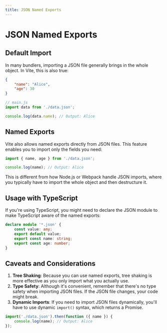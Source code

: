 ```yaml
---
title: JSON Named Exports
---
```


# JSON Named Exports

## Default Import

In many bundlers, importing a JSON file generally brings in the whole object. In Vite, this is also true:

```json
{
	"name": "Alice",
	"age": 30
}
```

```js
// main.js
import data from './data.json';

console.log(data.name); // Output: Alice
```

## Named Exports

Vite also allows named exports directly from JSON files. This feature enables you to import only the fields you need:

```js
import { name, age } from './data.json';

console.log(name); // Output: Alice
```

This is different from how Node.js or Webpack handle JSON imports, where you typically have to import the whole object and then destructure it.

## Usage with TypeScript

If you're using TypeScript, you might need to declare the JSON module to make TypeScript aware of the named exports:

```ts
declare module '*.json' {
	const value: any;
	export default value;
	export const name: string;
	export const age: number;
}
```

## Caveats and Considerations

1. **Tree Shaking**: Because you can use named exports, tree shaking is more effective as you only import what you actually use.
2. **Type Safety**: Although it's convenient, remember that there's no type safety when importing JSON files. If the JSON file changes, your code might break.
3. **Dynamic Imports**: If you need to import JSON files dynamically, you'll have to use dynamic `import()` syntax, which returns a Promise.

```ts
import('./data.json').then(function ({ name }) {
	console.log(name); // Output: Alice
});
```

